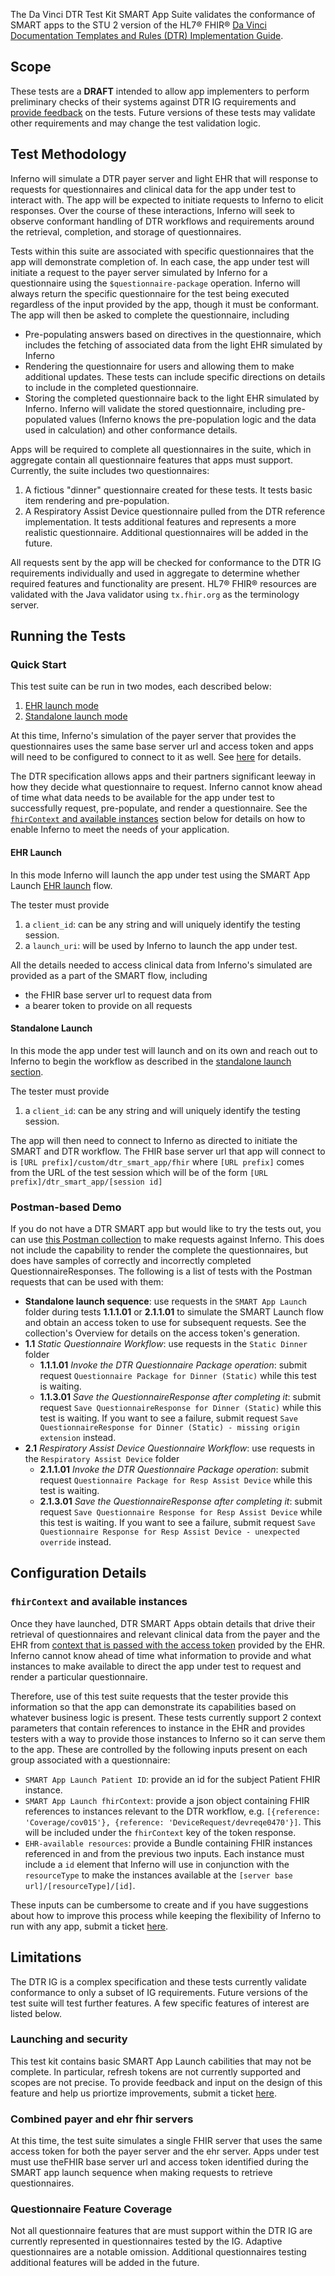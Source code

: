 The Da Vinci DTR Test Kit SMART App Suite validates the conformance of SMART apps
to the STU 2 version of the HL7® FHIR®
[Da Vinci Documentation Templates and Rules (DTR) Implementation Guide](https://hl7.org/fhir/us/davinci-dtr/STU2/).

## Scope

These tests are a **DRAFT** intended to allow app implementers to perform
preliminary checks of their systems against DTR IG requirements and [provide
feedback](https://github.com/inferno-framework/davinci-dtr-test-kit/issues)
on the tests. Future versions of these tests may validate other
requirements and may change the test validation logic.

## Test Methodology

Inferno will simulate a DTR payer server and light EHR that will response to
requests for questionnaires and clinical data for the app under test to interact with. 
The app will be expected to initiate requests to Inferno to elicit responses. Over the
course of these interactions, Inferno will seek to observe conformant handling of 
DTR workflows and requirements around the retrieval, completion, and storage of
questionnaires.

Tests within this suite are associated with specific questionnaires that the app will
demonstrate completion of. In each case, the app under test will initiate a request to
the payer server simulated by Inferno for a questionnaire using the 
`$questionnaire-package` operation. Inferno will always return the specific questionnaire
for the test being executed regardless of the input provided by the app, though it must
be conformant. The app will then be asked to complete the questionnaire, including
- Pre-populating answers based on directives in the questionnaire, which includes the
  fetching of associated data from the light EHR simulated by Inferno
- Rendering the questionnaire for users and allowing them to make additional updates.
  These tests can include specific directions on details to include in the completed
  questionnaire.
- Storing the completed questionnaire back to the light EHR simulated by Inferno. Inferno
  will validate the stored questionnaire, including pre-populated values (Inferno knows
  the pre-population logic and the data used in calculation) and other conformance details.

Apps will be required to complete all questionnaires in the suite, which in aggregate
contain all questionnaire features that apps must support. Currently, the suite includes
two questionnaires:
1. A fictious "dinner" questionnaire created for these tests. It tests basic
   item rendering and pre-population.
2. A Respiratory Assist Device questionnaire pulled from the DTR reference implementation.
   It tests additional features and represents a more realistic questionnaire.
Additional questionnaires will be added in the future.

All requests sent by the app will be checked 
for conformance to the DTR IG requirements individually and used in aggregate to determine
whether required features and functionality are present. HL7® FHIR® resources are
validated with the Java validator using `tx.fhir.org` as the terminology server.

## Running the Tests

### Quick Start

This test suite can be run in two modes, each described below:
1. [EHR launch mode](#ehr-launch)
2. [Standalone launch mode](#standalone-launch)

At this time, Inferno's simulation of the payer server that provides the questionnaires
uses the same base server url and access token and apps will need to be configured to
connect to it as well. See [here](#combined-payer-and-ehr-fhir-servers) for details.

The DTR specification allows apps and their partners significant leeway in how they decide
what questionnaire to request. Inferno cannot know ahead of time what data needs to be
available for the app under test to successfully request, pre-populate, and render 
a questionnaire. See the [`fhirContext` and available instances](#fhircontext-and-available-instances)
section below for details on how to enable Inferno to meet the needs of your application.

#### EHR Launch

In this mode Inferno will launch the app under test using the SMART App Launch
[EHR launch](https://hl7.org/fhir/smart-app-launch/app-launch.html#launch-app-ehr-launch)
flow. 

The tester must provide
1. a `client_id`: can be any string and will uniquely identify the testing session.
2. a `launch_uri`: will be used by Inferno to launch the app under test.

All the details needed to access clinical data from Inferno's simulated are provided
as a part of the SMART flow, including 
- the FHIR base server url to request data from
- a bearer token to provide on all requests

#### Standalone Launch

In this mode the app under test will launch and on its own and reach out to Inferno to
begin the workflow as described in the 
[standalone launch section](https://hl7.org/fhir/smart-app-launch/app-launch.html#launch-app-standalone-launch).

The tester must provide
1. a `client_id`: can be any string and will uniquely identify the testing session.

The app will then need to connect to Inferno as directed to initiate the SMART and DTR
workflow. The FHIR base server url that app will connect to is 
`[URL prefix]/custom/dtr_smart_app/fhir` where `[URL prefix]` comes from the URL of the
test session which will be of the form `[URL prefix]/dtr_smart_app/[session id]`

### Postman-based Demo

If you do not have a DTR SMART app but would like to try the tests out, you can use
[this Postman collection](https://github.com/inferno-framework/davinci-dtr-test-kit/blob/main/config/DTR%20SMART%20App%20Tests%20Postman%20Demo.postman_collection.json)
to make requests against Inferno. This does not include the capability to render the complete the
questionnaires, but does have samples of correctly and incorrectly completed QuestionnaireResponses.
The following is a list of tests with the Postman requests that can be used with them:

- **Standalone launch sequence**: use requests in the `SMART App Launch` folder during 
  tests **1.1.1.01** or **2.1.1.01** to simulate the SMART Launch flow and obtain an access
  token to use for subsequent requests. See the collection's Overview for details on the
  access token's generation.
- **1.1** *Static Questionnaire Workflow*: use requests in the `Static Dinner` folder
  - **1.1.1.01** *Invoke the DTR Questionnaire Package operation*: submit request `Questionnaire Package for Dinner (Static)` while this test is waiting.
  - **1.1.3.01** *Save the QuestionnaireResponse after completing it*: submit request `Save QuestionnaireResponse for Dinner (Static)` while this test is waiting. If you want to see a failure, submit request `Save QuestionnaireResponse for Dinner (Static) - missing origin extension` instead.
- **2.1** *Respiratory Assist Device Questionnaire Workflow*: use requests in the `Respiratory Assist Device` folder
  - **2.1.1.01** *Invoke the DTR Questionnaire Package operation*: submit request `Questionnaire Package for Resp Assist Device` while this test is waiting.
  - **2.1.3.01** *Save the QuestionnaireResponse after completing it*: submit request `Save Questionnaire Response for Resp Assist Device` while this test is waiting. If you want to see a failure, submit request `Save Questionnaire Response for Resp Assist Device - unexpected override` instead.

## Configuration Details

### `fhirContext` and available instances

Once they have launched, DTR SMART Apps obtain details that drive their retrieval of questionnaires
and relevant clinical data from the payer and the EHR from [context that is passed with
the access token](https://hl7.org/fhir/smart-app-launch/STU2.1/scopes-and-launch-context.html)
provided by the EHR. Inferno cannot know ahead of time what information to provide and
what instances to make available to direct the app under test to request and render a
particular questionnaire.

Therefore, use of this test suite requests that the tester provide this information so that the
app can demonstrate its capabilities based on whatever business logic is present. These tests
currently support 2 context parameters that contain references to instance in the EHR and provides
testers with a way to provide those instances to Inferno so it can serve them to the app. These are
controlled by the following inputs present on each group associated with a questionnaire:

- `SMART App Launch Patient ID`: provide an id for the subject Patient FHIR instance.
- `SMART App Launch fhirContext`: provide a json object containing FHIR references to instances
  relevant to the DTR workflow, e.g. 
  `[{reference: 'Coverage/cov015'}, {reference: 'DeviceRequest/devreqe0470'}]`. This will be included
  under the `fhirContext` key of the token response.
- `EHR-available resources`: provide a Bundle containing FHIR instances referenced in and from the
  previous two inputs. Each instance must include a `id` element that Inferno will use in conjunction
  with the `resourceType` to make the instances available at the `[server base url]/[resourceType]/[id]`.

These inputs can be cumbersome to create and if you have suggestions about how to improve this process
while keeping the flexibility of Inferno to run with any app, submit a ticket 
[here](https://github.com/inferno-framework/davinci-pas-test-kit/issues).

## Limitations

The DTR IG is a complex specification and these tests currently validate conformance to only
a subset of IG requirements. Future versions of the test suite will test further
features. A few specific features of interest are listed below.

### Launching and security

This test kit contains basic SMART App Launch cabilities that may not be complete. In particular,
refresh tokens are not currently supported and scopes are not precise. To provide feedback and 
input on the design of this feature and help us priortize improvements, submit a ticket 
[here](https://github.com/inferno-framework/davinci-pas-test-kit/issues).

### Combined payer and ehr fhir servers

At this time, the test suite simulates a single FHIR server that uses the same access token
for both the payer server and the ehr server. Apps under test must use theFHIR base server url
and access token identified during the SMART app launch sequence when making requests
to retrieve questionnaires.

### Questionnaire Feature Coverage

Not all questionnaire features that are must support within the DTR IG are currently represented
in questionnaires tested by the IG. Adaptive questionnaires are a notable omission.
Additional questionnaires testing additional features will be added in the future.
